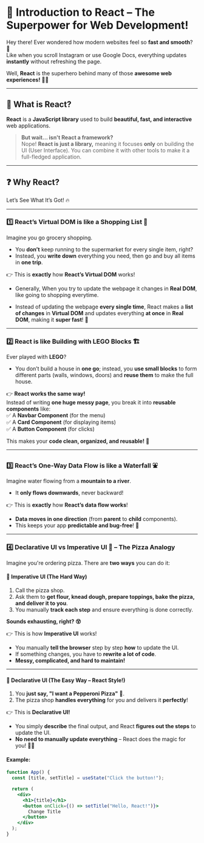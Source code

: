 # 🚀 Introduction to React – The Superpower for Web Development!  

Hey there! Ever wondered how modern websites feel so **fast and smooth**? 🤔  
Like when you scroll Instagram or use Google Docs, everything updates **instantly** without refreshing the page.  

Well, **React** is the superhero behind many of those **awesome web experiences!** 🦸‍♂️  

---

## 🧐 What is React?  
**React** is a **JavaScript library** used to build **beautiful, fast, and interactive** web applications.  

> **But wait… isn't React a framework?**  
> Nope! **React is just a library,** meaning it focuses **only** on building the UI (User Interface). You can combine it with other tools to make it a full-fledged application.  

---

## ❓ Why React?  

Let’s See What It’s Got! 🔥  

---

### 1️⃣ React’s **Virtual DOM** is like a Shopping List 🛒  
Imagine you go grocery shopping.  

- You **don’t** keep running to the supermarket for every single item, right?  
- Instead, you **write down** everything you need, then go and buy all items in **one trip**.  

👉 This is **exactly** how **React’s Virtual DOM** works!  

- Generally, When you try to update the webpage it changes in **Real DOM**, like going to shopping everytime.

- Instead of updating the webpage **every single time**, React makes a **list of changes** in **Virtual DOM** and updates everything **at once** in **Real DOM**, making it **super fast**! 🚀  

---

### 2️⃣ React is like **Building with LEGO Blocks** 🏗️  
Ever played with **LEGO**?  
- You don’t build a house in **one go**; instead, you **use small blocks** to form different parts (walls, windows, doors) and **reuse them** to make the full house.  

👉 **React works the same way!**  
Instead of writing **one huge messy page**, you break it into **reusable components** like:  
✅ A **Navbar Component** (for the menu)  
✅ A **Card Component** (for displaying items)  
✅ A **Button Component** (for clicks)  

This makes your **code clean, organized, and reusable!** 🎯  

---

### 3️⃣ React’s **One-Way Data Flow** is like a Waterfall ⛲  
Imagine water flowing from a **mountain to a river**.  
- It **only flows downwards**, never backward!  

👉 This is **exactly** how **React’s data flow works**!  
- **Data moves in one direction** (from **parent** to **child** components).  
- This keeps your app **predictable and bug-free**! 🐞  

---

### 4️⃣ Declarative UI vs Imperative UI 🍕 – The Pizza Analogy  

Imagine you're ordering pizza. There are **two ways** you can do it:

#### 🍕 **Imperative UI (The Hard Way)**
1. Call the pizza shop.  
2. Ask them to **get flour, knead dough, prepare toppings, bake the pizza, and deliver it to you**.  
3. You manually **track each step** and ensure everything is done correctly.  

**Sounds exhausting, right? 😵**  

👉 This is how **Imperative UI** works!  
- You manually **tell the browser** step by step **how** to update the UI.  
- If something changes, you have to **rewrite a lot of code**.  
- **Messy, complicated, and hard to maintain!**  

---

#### 🍕 **Declarative UI (The Easy Way – React Style!)**  
1. You **just say, "I want a Pepperoni Pizza"** 🍕.  
2. The pizza shop **handles everything** for you and delivers it **perfectly**!  

👉 This is **Declarative UI!**  
- You simply **describe** the final output, and React **figures out the steps** to update the UI.  
- **No need to manually update everything** – React does the magic for you! 🎩✨

#### Example:  
```jsx
function App() {
  const [title, setTitle] = useState("Click the button!");

  return (
    <div>
      <h1>{title}</h1>
      <button onClick={() => setTitle("Hello, React!")}>
        Change Title
      </button>
    </div>
  );
}
